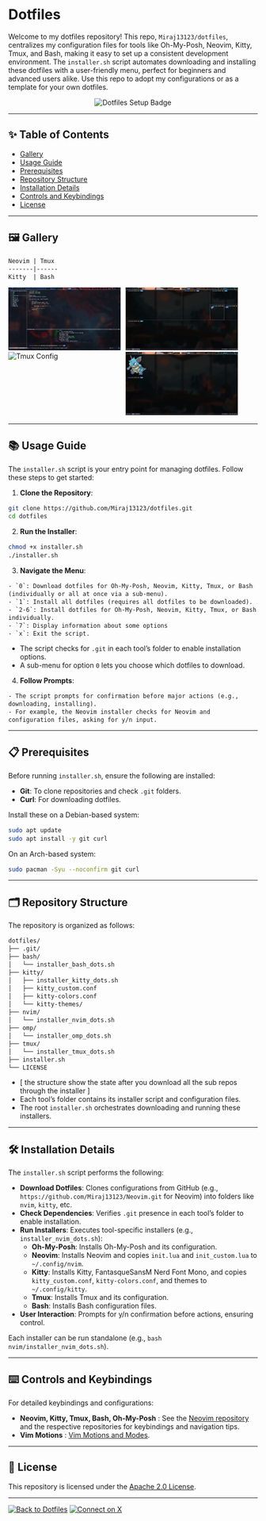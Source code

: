 # Dotfiles

Welcome to my dotfiles repository! This repo, `Miraj13123/dotfiles`, centralizes my configuration files for tools like Oh-My-Posh, Neovim, Kitty, Tmux, and Bash, making it easy to set up a consistent development environment. The `installer.sh` script automates downloading and installing these dotfiles with a user-friendly menu, perfect for beginners and advanced users alike. Use this repo to adopt my configurations or as a template for your own dotfiles.

<p align="center">
  <img src="https://img.shields.io/badge/Dotfiles-Setup-181717?style=flat-square&logo=github" alt="Dotfiles Setup Badge" width="300"/>
</p>

---

## ✨ Table of Contents
- [Gallery](#gallery)
- [Usage Guide](#usage-guide)
- [Prerequisites](#prerequisites)
- [Repository Structure](#repository-structure)
- [Installation Details](#installation-details)
- [Controls and Keybindings](#controls-and-keybindings)
- [License](#license)

---

## 🖼️ Gallery
```
Neovim | Tmux
-------|------
Kitty  | Bash
```
<div style="display: flex; flex-wrap: wrap; gap: 10px;">
  <div style="flex: 1; min-width: 45%; max-width: 45%;">
    <img src="assets/image1.png" alt="Neovim Config" style="width: 400px; height: auto;">
    <img src="assets/image.png" alt="Tmux Config" style="width: 400px; height: auto;">
  </div>
  <div style="flex: 1; min-width: 45%; max-width: 45%;">
    <img src="assets/image2.png" alt="Kitty Config" style="width: 400px; height: auto;">
    <img src="assets/image4.png" alt="Bash Config" style="width: 400px; height: auto;">
  </div>
</div>

---

## 📚 Usage Guide

The `installer.sh` script is your entry point for managing dotfiles. Follow these steps to get started:

1. **Clone the Repository**:
```bash
git clone https://github.com/Miraj13123/dotfiles.git
cd dotfiles
```

2. **Run the Installer**:
```bash
chmod +x installer.sh
./installer.sh
```

3. **Navigate the Menu**:
``` 
- `0`: Download dotfiles for Oh-My-Posh, Neovim, Kitty, Tmux, or Bash (individually or all at once via a sub-menu).
- `1`: Install all dotfiles (requires all dotfiles to be downloaded).
- `2-6`: Install dotfiles for Oh-My-Posh, Neovim, Kitty, Tmux, or Bash individually.
- `7`: Display information about some options
- `x`: Exit the script.
```
- The script checks for `.git` in each tool’s folder to enable installation options.
- A sub-menu for option `0` lets you choose which dotfiles to download.

4. **Follow Prompts**:
``` 
- The script prompts for confirmation before major actions (e.g., downloading, installing).
- For example, the Neovim installer checks for Neovim and configuration files, asking for y/n input.
```

---

## 📋 Prerequisites

Before running `installer.sh`, ensure the following are installed:
- **Git**: To clone repositories and check `.git` folders.
- **Curl**: For downloading dotfiles.

Install these on a Debian-based system:
```bash
sudo apt update
sudo apt install -y git curl
```

On an Arch-based system:
```bash
sudo pacman -Syu --noconfirm git curl
```

---

## 🗂️ Repository Structure

The repository is organized as follows: 
``` 
dotfiles/
├── .git/
├── bash/
│   └── installer_bash_dots.sh
├── kitty/
│   ├── installer_kitty_dots.sh
│   ├── kitty_custom.conf
│   ├── kitty-colors.conf
│   └── kitty-themes/
├── nvim/
│   └── installer_nvim_dots.sh
├── omp/
│   └── installer_omp_dots.sh
├── tmux/
│   └── installer_tmux_dots.sh
├── installer.sh
└── LICENSE
```
- [ the structure show the state after you download all the sub repos through the installer ]
- Each tool’s folder contains its installer script and configuration files.
- The root `installer.sh` orchestrates downloading and running these installers.

---

## 🛠️ Installation Details

The `installer.sh` script performs the following:
- **Download Dotfiles**: Clones configurations from GitHub (e.g., `https://github.com/Miraj13123/Neovim.git` for Neovim) into folders like `nvim`, `kitty`, etc.
- **Check Dependencies**: Verifies `.git` presence in each tool’s folder to enable installation.
- **Run Installers**: Executes tool-specific installers (e.g., `installer_nvim_dots.sh`):
  - **Oh-My-Posh**: Installs Oh-My-Posh and its configuration.
  - **Neovim**: Installs Neovim and copies `init.lua` and `init_custom.lua` to `~/.config/nvim`.
  - **Kitty**: Installs Kitty, FantasqueSansM Nerd Font Mono, and copies `kitty_custom.conf`, `kitty-colors.conf`, and themes to `~/.config/kitty`.
  - **Tmux**: Installs Tmux and its configuration.
  - **Bash**: Installs Bash configuration files.
- **User Interaction**: Prompts for y/n confirmation before actions, ensuring control.

Each installer can be run standalone (e.g., `bash nvim/installer_nvim_dots.sh`).

---

## ⌨️ Controls and Keybindings

For detailed keybindings and configurations:
- **Neovim, Kitty, Tmux, Bash, Oh-My-Posh** : See the [Neovim repository](https://github.com/Miraj13123/Neovim) and the respective repositories for keybindings and navigation tips.
- **Vim Motions** : [Vim Motions and Modes](https://github.com/Miraj13123/extras/blob/main/files/vim/vim_motions_modes.md).

---

## 📜 License

This repository is licensed under the [Apache 2.0 License](LICENSE).

---

[![Back to Dotfiles](https://img.shields.io/badge/Back_to_Dotfiles-181717?style=flat-square&logo=github)](https://github.com/Miraj13123/dotfiles)
[![Connect on X](https://img.shields.io/badge/Connect_on_X-1DA1F2?style=flat-square&logo=x)](https://x.com/Mahmudul__Miraj)